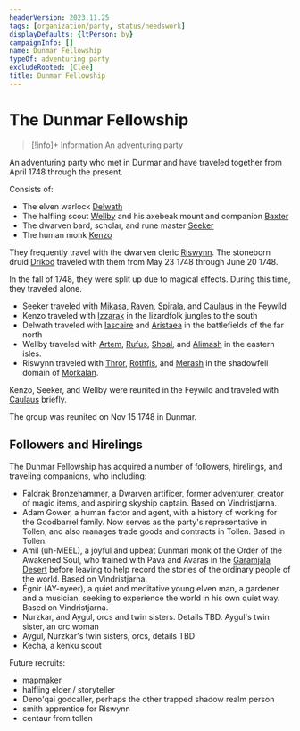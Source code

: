 ```yaml
---
headerVersion: 2023.11.25
tags: [organization/party, status/needswork]
displayDefaults: {ltPerson: by}
campaignInfo: []
name: Dunmar Fellowship
typeOf: adventuring party
excludeRooted: [Clee]
title: Dunmar Fellowship
---
```

# The Dunmar Fellowship
>[!info]+ Information
> An adventuring party
> 

An adventuring party who met in Dunmar and have traveled together from April 1748 through the present. 

Consists of:
- The elven warlock [Delwath](<./delwath.md>)
- The halfling scout [Wellby](<./wellby.md>) and his axebeak mount and companion [Baxter](<companions/baxter.md>)
- The dwarven bard, scholar, and rune master [Seeker](<./seeker.md>)
- The human monk [Kenzo](<./kenzo.md>)

They frequently travel with the dwarven cleric [Riswynn](<./riswynn.md>). The stoneborn druid [Drikod](<guests/drikod.md>) traveled with them from May 23 1748 through June 20 1748. 

In the fall of 1748, they were split up due to magical effects. During this time, they traveled alone.

- Seeker traveled with [Mikasa](<guests/mikasa.md>), [Raven](<guests/raven.md>), [Spirala](<guests/spirala.md>), and [Caulaus](<guests/caulaus.md>) in the Feywild
- Kenzo traveled with [Izzarak](<guests/izzarak.md>) in the lizardfolk jungles to the south
- Delwath traveled with [Iascaire](<guests/iascaire.md>) and [Aristaea](<guests/aristaea.md>) in the battlefields of the far north
- Wellby traveled with [Artem](<guests/artem-novolozek.md>), [Rufus](<guests/rufus.md>), [Shoal](<guests/shoal.md>), and [Alimash](<guests/alimash.md>) in the eastern isles. 
- Riswynn traveled with [Thror](<guests/thror.md>), [Rothfis](<guests/rothfis.md>), and [Merash](<guests/merash.md>) in the shadowfell domain of [Morkalan](<../../../cosmology/multiverse/echo-realms/shadowfell/morkalan.md>).

Kenzo, Seeker, and Wellby were reunited in the Feywild and traveled with [Caulaus](<guests/caulaus.md>) briefly.

The group was reunited on Nov 15 1748 in Dunmar. 

## Followers and Hirelings

The Dunmar Fellowship has acquired a number of followers, hirelings, and traveling companions, who including:

- Faldrak Bronzehammer, a Dwarven artificer, former adventurer, creator of magic items, and aspiring skyship captain. Based on Vindristjarna. 
- Adam Gower, a human factor and agent, with a history of working for the Goodbarrel family. Now serves as the party's representative in Tollen, and also manages trade goods and contracts in Tollen. Based in Tollen. 
- Amil (uh-MEEL), a joyful and upbeat Dunmari monk of the Order of the Awakened Soul, who trained with Pava and Avaras in the [Garamjala Desert](<../../../gazetteer/greater-dunmar/garamjala-plateau/garamjala-desert.md>) before leaving to help record the stories of the ordinary people of the world. Based on Vindristjarna. 
- Égnir (AY-nyeer), a quiet and meditative young elven man, a gardener and a musician, seeking to experience the world in his own quiet way. Based on Vindristjarna. 
- Nurzkar, and Aygul, orcs and twin sisters. Details TBD. Aygul's twin sister, an orc woman
- Aygul, Nurzkar's twin sisters, orcs, details TBD
- Kecha, a kenku scout

Future recruits:
- mapmaker 
- halfling elder / storyteller
- Deno'qai godcaller, perhaps the other trapped shadow realm person
- smith apprentice for Riswynn
- centaur from tollen


